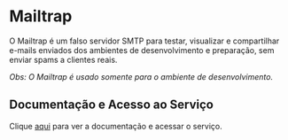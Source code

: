 # Mailtrap

O Mailtrap é um falso servidor SMTP para testar, visualizar e compartilhar e-mails enviados dos ambientes de desenvolvimento e preparação, sem enviar spams a clientes reais.

*Obs: O Mailtrap é usado somente para o ambiente de desenvolvimento.*

## Documentação e Acesso ao Serviço

Clique [aqui](https://mailtrap.io) para ver a documentação e acessar o serviço.
